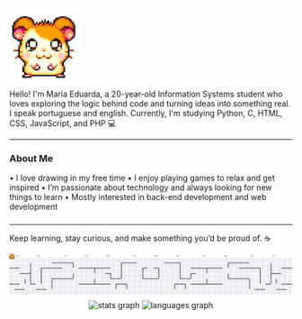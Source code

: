 

<img src="https://github.com/mariaeduardaabx/mariaeduardaabx/blob/main/ezgif-6811dc3bf741fa.gif?raw=true" />

Hello! I'm Maria Eduarda, a 20-year-old Information Systems student who loves exploring the logic behind code and turning ideas into something real.
I speak portuguese and english.
Currently, I'm studying Python, C, HTML, CSS, JavaScript, and PHP 💻

---

### About Me
 • I love drawing in my free time
 • I enjoy playing games to relax and get inspired
 • I’m passionate about technology and always looking for new things to learn
 • Mostly interested in back-end development and web development




###

--- 
Keep learning, stay curious, and make something you’d be proud of. ☕


<picture>
  <source media="(prefers-color-scheme: dark)" srcset="https://raw.githubusercontent.com/mariaeduardaabx/mariaeduardaabx/output/pacman-contribution-graph-dark.svg">
  <source media="(prefers-color-scheme: light)" srcset="https://raw.githubusercontent.com/mariaeduardaabx/mariaeduardaabx/output/pacman-contribution-graph.svg">
  <img alt="pacman contribution graph" src="https://raw.githubusercontent.com/mariaeduardaabx/mariaeduardaabx/output/pacman-contribution-graph.svg">
</picture>

<div align="center">
  <img src="https://github-readme-stats.vercel.app/api?username=maurodesouza&hide_title=false&hide_rank=false&show_icons=true&include_all_commits=true&count_private=true&disable_animations=false&theme=dracula&locale=en&hide_border=false" height="150" alt="stats graph"  />
  <img src="https://github-readme-stats.vercel.app/api/top-langs?username=mariaeduardaabx&locale=en&hide_title=false&layout=compact&card_width=320&langs_count=5&theme=dracula&hide_border=false" height="150" alt="languages graph"  />
</div>
